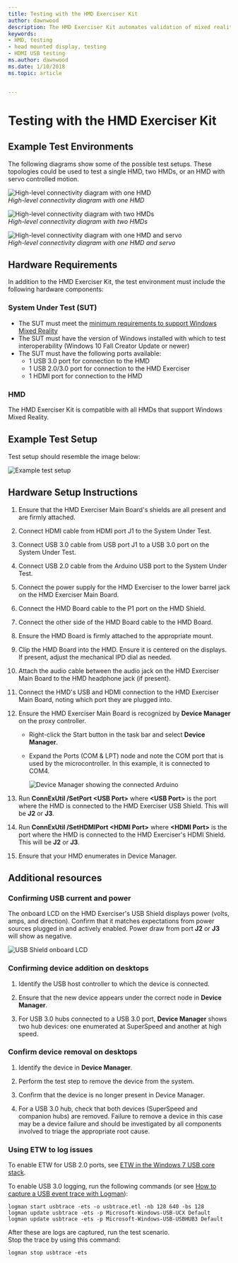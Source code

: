 ```yaml
---
title: Testing with the HMD Exerciser Kit
author: dawnwood
description: The HMD Exerciser Kit automates validation of mixed reality (MR) head mounted displays (HMDs) and PCs.
keywords:
- HMD, testing
- head mounted display, testing
- HDMI USB testing 
ms.author: dawnwood
ms.date: 1/10/2018
ms.topic: article


---
```


# Testing with the HMD Exerciser Kit

## Example Test Environments

The following diagrams show some of the possible test setups. These topologies could be used to test a single HMD, two HMDs, or an HMD with servo controlled motion.

![High-level connectivity diagram with one HMD](images/image024.png)<br>*High-level connectivity diagram with one HMD*
  
![High-level connectivity diagram with two HMDs](images/image025.png)<br>*High-level connectivity diagram with two HMDs*
  
![High-level connectivity diagram with one HMD and servo](images/image026.png)<br>*High-level connectivity diagram with one HMD and servo*


## Hardware Requirements

In addition to the HMD Exerciser Kit, the test environment must include
the following hardware components:

### System Under Test (SUT)

-   The SUT must meet the [minimum requirements to support Windows Mixed
    Reality](https://developer.microsoft.com/en-us/windows/mixed-reality/windows_mixed_reality_minimum_pc_hardware_compatibility_guidelines)
-   The SUT must have the version of Windows installed with which to
    test interoperability (Windows 10 Fall Creator Update or newer)
-   The SUT must have the following ports available:
    -   1 USB 3.0 port for connection to the HMD
    -   1 USB 2.0/3.0 port for connection to the HMD Exerciser
    -   1 HDMI port for connection to the HMD

### HMD

The HMD Exerciser Kit is compatible with all HMDs that support Windows
Mixed Reality.

## Example Test Setup

Test setup should resemble the image below:

![Example test setup](images/image027.jpg)  

## Hardware Setup Instructions

1. Ensure that the HMD Exerciser Main Board's shields are all present and are firmly attached.

2. Connect HDMI cable from HDMI port J1 to the System Under Test.

3. Connect USB 3.0 cable from USB port J1 to a USB 3.0 port on the System Under Test.

4. Connect USB 2.0 cable from the Arduino USB port to the System Under Test.

5. Connect the power supply for the HMD Exerciser to the lower barrel jack on the HMD Exerciser Main Board.

6. Connect the HMD Board cable to the P1 port on the HMD Shield.

7. Connect the other side of the HMD Board cable to the HMD Board.

8. Ensure the HMD Board is firmly attached to the appropriate mount.

9. Clip the HMD Board into the HMD. Ensure it is centered on the displays. If present, adjust the mechanical IPD dial as needed.

10. Attach the audio cable between the audio jack on the HMD Exerciser Main Board to the HMD headphone jack (if present).

11. Connect the HMD's USB and HDMI connection to the HMD Exerciser Main Board, noting which port they are plugged into.

12. Ensure the HMD Exerciser Main Board is recognized by **Device Manager** on the proxy controller.
    - Right-click the Start button in the task bar and select **Device Manager**.
    - Expand the Ports (COM & LPT) node and note the COM port that is used by the microcontroller. In this example, it is connected to COM4.

        ![Device Manager showing the connected Arduino](images/image028.png)  

13. Run **ConnExUtil /SetPort \<USB Port\>** where **\<USB Port\>** is the port where the HMD is connected to the HMD Exerciser USB Shield. This will be **J2** or **J3**.

14. Run **ConnExUtil /SetHDMIPort \<HDMI Port\>** where **\<HDMI Port\>** is the port where the HMD is connected to the HMD Exerciser's HDMI Shield. This will be **J2** or **J3**.

15. Ensure that your HMD enumerates in Device Manager.


## Additional resources

### Confirming USB current and power

The onboard LCD on the HMD Exerciser's USB Shield displays power (volts, amps, and direction). Confirm that it matches expectations from power sources plugged in and actively enabled. Power draw from port **J2** or **J3** will show as negative.

![USB Shield onboard LCD](images/image029.png)  

### Confirming device addition on desktops

1. Identify the USB host controller to which the device is connected.

2. Ensure that the new device appears under the correct node in **Device Manager**.

3. For USB 3.0 hubs connected to a USB 3.0 port, **Device Manager** shows two hub devices: one enumerated at SuperSpeed and another at high speed.

### Confirm device removal on desktops

1. Identify the device in **Device Manager**.

2. Perform the test step to remove the device from the system.

3. Confirm that the device is no longer present in Device Manager.

4. For a USB 3.0 hub, check that both devices (SuperSpeed and companion hubs) are removed. Failure to remove a device in this case may be a device failure and should be investigated by all components involved to triage the appropriate root cause.

### Using ETW to log issues

To enable ETW for USB 2.0 ports, see [ETW in the Windows 7 USB core stack](http://go.microsoft.com/fwlink/p/?LinkId=623316).

To enable USB 3.0 logging, run the following commands (or see [How to capture a USB event trace with
Logman](https://msdn.microsoft.com/en-us/library/windows/hardware/jj151573(v=vs.85).aspx)):

	logman start usbtrace -ets -o usbtrace.etl -nb 128 640 -bs 128
	logman update usbtrace -ets -p Microsoft-Windows-USB-UCX Default
	logman update usbtrace -ets -p Microsoft-Windows-USB-USBHUB3 Default

After these are logs are captured, run the test scenario.  
Stop the trace by using this command:

	logman stop usbtrace -ets